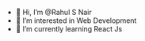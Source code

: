 - 👋 Hi, I’m @Rahul S Nair
- 👀 I’m interested in Web Development
- 🌱 I’m currently learning React Js


<!---
Rahul-rnj/Rahul-rnj is a ✨ special ✨ repository because its `README.md` (this file) appears on your GitHub profile.
You can click the Preview link to take a look at your changes.
--->
